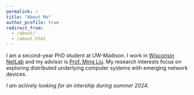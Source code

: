 ```yaml
---
permalink: /
title: "About Me"
author_profile: true
redirect_from: 
  - /about/
  - /about.html
---
```


I am a second-year PhD student at UW-Madison. I work in [Wisconsin NetLab](https://madnets.cs.wisc.edu/) and my advisor is [Prof. Ming Liu](https://pages.cs.wisc.edu/~mgliu/). My research interests focus on exploring distributed underlying computer systems with emerging network devices.

_I am actively looking for an intership during summer 2024._
